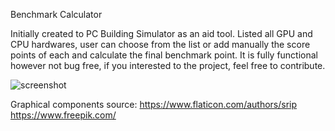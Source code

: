 
Benchmark Calculator

Initially created to PC Building Simulator as an aid tool. Listed all GPU and CPU hardwares, user can choose from the list or add 
manually the score points of each and calculate the final benchmark point.
It is fully functional however not bug free, if you interested to the project, feel free to contribute.

![screenshot](./benchamrktool/bm_tool.jpg)

Graphical components source:
  https://www.flaticon.com/authors/srip
  https://www.freepik.com/
